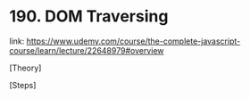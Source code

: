 # 190. DOM Traversing

link: https://www.udemy.com/course/the-complete-javascript-course/learn/lecture/22648979#overview

[Theory]







[Steps]

